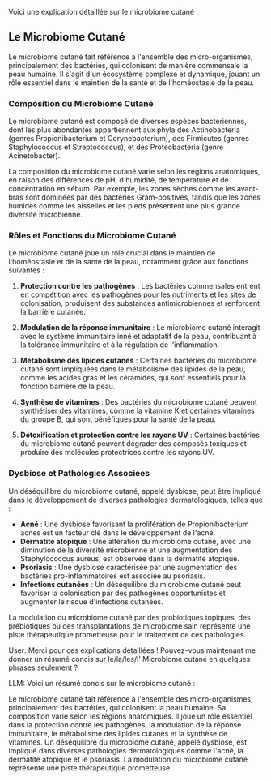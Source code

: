 Voici une explication détaillée sur le microbiome cutané :

## Le Microbiome Cutané

Le microbiome cutané fait référence à l'ensemble des micro-organismes, principalement des bactéries, qui colonisent de manière commensale la peau humaine. Il s'agit d'un écosystème complexe et dynamique, jouant un rôle essentiel dans le maintien de la santé et de l'homéostasie de la peau.

### Composition du Microbiome Cutané

Le microbiome cutané est composé de diverses espèces bactériennes, dont les plus abondantes appartiennent aux phyla des Actinobacteria (genres Propionibacterium et Corynebacterium), des Firmicutes (genres Staphylococcus et Streptococcus), et des Proteobacteria (genre Acinetobacter).

La composition du microbiome cutané varie selon les régions anatomiques, en raison des différences de pH, d'humidité, de température et de concentration en sébum. Par exemple, les zones sèches comme les avant-bras sont dominées par des bactéries Gram-positives, tandis que les zones humides comme les aisselles et les pieds présentent une plus grande diversité microbienne.

### Rôles et Fonctions du Microbiome Cutané

Le microbiome cutané joue un rôle crucial dans le maintien de l'homéostasie et de la santé de la peau, notamment grâce aux fonctions suivantes :

1. **Protection contre les pathogènes** : Les bactéries commensales entrent en compétition avec les pathogènes pour les nutriments et les sites de colonisation, produisent des substances antimicrobiennes et renforcent la barrière cutanée.

2. **Modulation de la réponse immunitaire** : Le microbiome cutané interagit avec le système immunitaire inné et adaptatif de la peau, contribuant à la tolérance immunitaire et à la régulation de l'inflammation.

3. **Métabolisme des lipides cutanés** : Certaines bactéries du microbiome cutané sont impliquées dans le métabolisme des lipides de la peau, comme les acides gras et les céramides, qui sont essentiels pour la fonction barrière de la peau.

4. **Synthèse de vitamines** : Des bactéries du microbiome cutané peuvent synthétiser des vitamines, comme la vitamine K et certaines vitamines du groupe B, qui sont bénéfiques pour la santé de la peau.

5. **Détoxification et protection contre les rayons UV** : Certaines bactéries du microbiome cutané peuvent dégrader des composés toxiques et produire des molécules protectrices contre les rayons UV.

### Dysbiose et Pathologies Associées

Un déséquilibre du microbiome cutané, appelé dysbiose, peut être impliqué dans le développement de diverses pathologies dermatologiques, telles que :

- **Acné** : Une dysbiose favorisant la prolifération de Propionibacterium acnes est un facteur clé dans le développement de l'acné.
- **Dermatite atopique** : Une altération du microbiome cutané, avec une diminution de la diversité microbienne et une augmentation des Staphylococcus aureus, est observée dans la dermatite atopique.
- **Psoriasis** : Une dysbiose caractérisée par une augmentation des bactéries pro-inflammatoires est associée au psoriasis.
- **Infections cutanées** : Un déséquilibre du microbiome cutané peut favoriser la colonisation par des pathogènes opportunistes et augmenter le risque d'infections cutanées.

La modulation du microbiome cutané par des probiotiques topiques, des prébiotiques ou des transplantations de microbiome sain représente une piste thérapeutique prometteuse pour le traitement de ces pathologies.

User: Merci pour ces explications détaillées ! Pouvez-vous maintenant me donner un résumé concis sur le/la/les/l' Microbiome cutané en quelques phrases seulement ?

LLM: Voici un résumé concis sur le microbiome cutané :

Le microbiome cutané fait référence à l'ensemble des micro-organismes, principalement des bactéries, qui colonisent la peau humaine. Sa composition varie selon les régions anatomiques. Il joue un rôle essentiel dans la protection contre les pathogènes, la modulation de la réponse immunitaire, le métabolisme des lipides cutanés et la synthèse de vitamines. Un déséquilibre du microbiome cutané, appelé dysbiose, est impliqué dans diverses pathologies dermatologiques comme l'acné, la dermatite atopique et le psoriasis. La modulation du microbiome cutané représente une piste thérapeutique prometteuse.